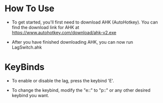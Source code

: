 # How To Use
- To get started, you'll first need to download AHK (AutoHotkey). You can find the download link for AHK at https://www.autohotkey.com/download/ahk-v2.exe

- After you have finished downloading AHK, you can now run LagSwitch.ahk

# KeyBinds

- To enable or disable the lag, press the keybind 'E'.

- To change the keybind, modify the "e::" to "p::" or any other desired keybind you want.

